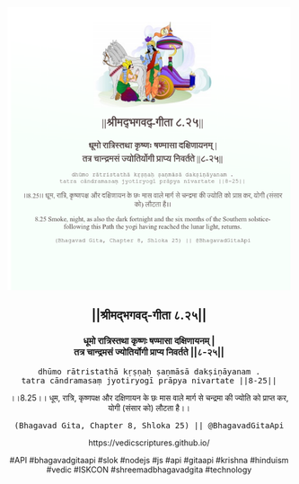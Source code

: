 <img src="../../asset/BG_8_25.png"/>
<center><h2>||श्रीमद्‍भगवद्‍-गीता ८.२५||</h2>
<h3>धूमो रात्रिस्तथा कृष्णः षण्मासा दक्षिणायनम् |<br/>तत्र चान्द्रमसं ज्योतिर्योगी प्राप्य निवर्तते ||८-२५||</h3>
<pre>dhūmo rātristathā kṛṣṇaḥ ṣaṇmāsā dakṣiṇāyanam .<br/>tatra cāndramasaṃ jyotiryogī prāpya nivartate ||8-25||</pre>
<p>।।8.25।। धूम, रात्रि, कृष्णपक्ष और दक्षिणायन के छः मास वाले मार्ग से चन्द्रमा की ज्योति को प्राप्त कर, योगी (संसार को) लौटता है।।</p>
<pre>(Bhagavad Gita, Chapter 8, Shloka 25) || @BhagavadGitaApi</pre><p>https://vedicscriptures.github.io/</p><p>#API #bhagavadgitaapi #slok #nodejs #js #api #gitaapi #krishna #hinduism #vedic #ISKCON #shreemadbhagavadgita #technology</p></center>